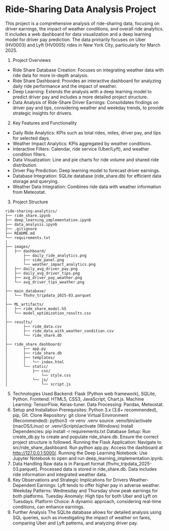 # Ride-Sharing Data Analysis Project
This project is a comprehensive analysis of ride-sharing data, focusing on driver earnings, the impact of weather conditions, and overall ride analytics. It includes a web dashboard for data visualization and a deep learning model for driver pay prediction. The data primarily focuses on Uber (HV0003) and Lyft (HV0005) rides in New York City, particularly for March 2025.
     
1. Project Overviews
* Ride Share Database Creation: Focuses on integrating weather data with ride data for more in-depth analysis.
* Ride Share Dashboard: Provides an interactive dashboard for analyzing daily ride performance and the impact of weather.
* Deep Learning: Extends the analysis with a deep learning model to predict driver pay and includes a more detailed project structure.
* Data Analysis of Ride-Share Driver Earnings: Consolidates findings on driver pay and tips, considering weather and weekday trends, to provide strategic insights for drivers.
      
2. Key Features and Functionality
* Daily Ride Analytics: KPIs such as total rides, miles, driver pay, and tips for selected days.
* Weather Impact Analytics: KPIs aggregated by weather conditions.
* Interactive Filters: Calendar, ride service (Uber/Lyft), and weather condition filters.
* Data Visualization: Line and pie charts for ride volume and shared ride distribution.
* Driver Pay Prediction: Deep learning model to forecast driver earnings.
* Database Integration: SQLite database (ride_share.db) for efficient data storage and querying.
* Weather Data Integration: Combines ride data with weather information from Meteostat.
      
3. Project Structure
```text
ride-sharing-analytics/
├── ride_share.ipynb
├── deep_learning_implementation.ipynb
├── data_analysis.ipynb
├── .gitignore
├── README.md
└── requirements.txt
│
├── images/
│   ├── dashboard/
│       ├── daily_ride_analytics.png
│       ├── side_panel.png
│       └── weather_impact_analytics.png
│   ├── daily_avg_driver_pay.png
│   ├── daily_avg_driver_tips.png
│   ├── avg_driver_pay_weather.png
│   └── avg_driver_tips_weather.png
│
├── main_database/
│   └── fhvhv_tripdata_2025-03.parquet
│
├── ML_artifacts/
│   ├── ride_share_model.h5
│   └── model_optimization_results.csv
│
├── results/
│       ├── ride_data.csv
│       ├── ride_data_with_weather_condition.csv
│       └── ride_share.db       
│   
├── ride_share_dashboard/
│       ├── app.py
│       ├── ride_share.db
│       ├── templates/
│       │   └── index.html
│       └── static/
│           ├── css/
│               └── style.css
│           └── js/
│               └── script.js
```

5. Technologies Used
Backend: Flask (Python web framework), SQLite, Python.
Frontend: HTML5, CSS3, JavaScript, Chart.js.
Machine Learning: TensorFlow, Keras-tuner.
Data Processing: Pandas, Meteostat.
6. Setup and Installation
Prerequisites: Python 3.x (3.8+ recommended), pip, Git.
Clone Repository: git clone <your-repo-url>
Virtual Environment (Recommended):
python3 -m venv .venv
source .venv/bin/activate (macOS/Linux) or .venv\Scripts\activate (Windows)
Install Dependencies: pip install -r requirements.txt
Database Setup: Run create_db.py to create and populate ride_share.db. Ensure the correct project structure is followed.
Running the Flask Application:
Navigate to src/ride_share_dashboard.
Run python app.py. Access the dashboard at http://127.0.0.1:5000/.
Running the Deep Learning Notebook: Use Jupyter Notebook to open and run deep_learning_implementation.ipynb.
7. Data Handling
Raw data is in Parquet format (fhvhv_tripdata_2025-03.parquet).
Processed data is stored in ride_share.db.
Data includes ride information and integrated weather data.
8. Key Observations and Strategic Implications for Drivers
Weather-Dependent Earnings: Lyft tends to offer higher pay in adverse weather.
Weekday Patterns: Wednesday and Thursday show peak earnings for both platforms.
Tuesday Anomaly: High tips for both Uber and Lyft on Tuesdays.
Platform Choice: A dynamic approach, considering real-time conditions, can enhance earnings.
9. Further Analysis
The SQLite database allows for detailed analysis using SQL queries, such as investigating the impact of weather on fares, comparing Uber and Lyft patterns, and analyzing driver pay.


